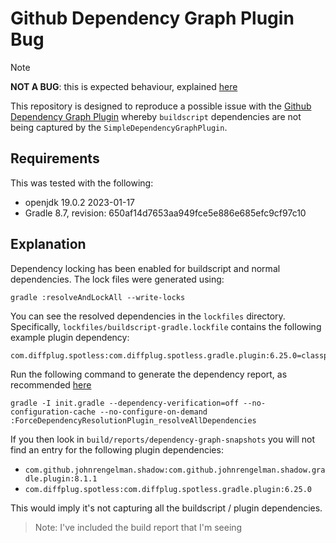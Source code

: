 # Github Dependency Graph Plugin Bug

> [!NOTE]  
> **NOT A BUG**: this is expected behaviour, explained [here](https://github.com/gradle/github-dependency-graph-gradle-plugin/issues/138)

This repository is designed to reproduce a possible issue with the [Github Dependency Graph Plugin] whereby `buildscript`
dependencies are not being captured by the `SimpleDependencyGraphPlugin`.

[Github Dependency Graph Plugin]: https://github.com/gradle/github-dependency-graph-gradle-plugin/issues/138

## Requirements 

This was tested with the following:

- openjdk 19.0.2 2023-01-17
- Gradle 8.7, revision: 650af14d7653aa949fce5e886e685efc9cf97c10

## Explanation

Dependency locking has been enabled for buildscript and normal dependencies. The lock files were generated using:

```
gradle :resolveAndLockAll --write-locks 
```

You can see the resolved dependencies in the `lockfiles` directory. Specifically, `lockfiles/buildscript-gradle.lockfile` 
contains the following example plugin dependency: 

```
com.diffplug.spotless:com.diffplug.spotless.gradle.plugin:6.25.0=classpath`
```

Run the following command to generate the dependency report, as recommended [here](https://github.com/gradle/github-dependency-graph-gradle-plugin?tab=readme-ov-file#using-the-plugin-to-generate-dependency-reports) 

```
gradle -I init.gradle --dependency-verification=off --no-configuration-cache --no-configure-on-demand :ForceDependencyResolutionPlugin_resolveAllDependencies
```

If you then look in `build/reports/dependency-graph-snapshots` you will not find an entry for the following plugin 
dependencies:

* `com.github.johnrengelman.shadow:com.github.johnrengelman.shadow.gradle.plugin:8.1.1`
* `com.diffplug.spotless:com.diffplug.spotless.gradle.plugin:6.25.0`

This would imply it's not capturing all the buildscript / plugin dependencies. 

> Note: I've included the build report that I'm seeing

